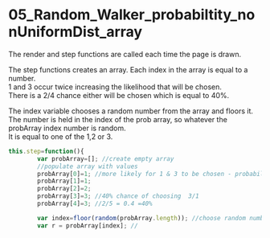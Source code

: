 # 05_Random_Walker_probabiltity_nonUniformDist_array</br>

The render and step functions are called each time the page is drawn.</br>

The step functions creates an array. Each index in the array is equal to a number.</br>
 1 and 3 occur twice increasing the likelihood that will be chosen.</br>
 There is a 2/4 chance either will be chosen which is equal to 40%.</br>

The index variable chooses a random number from the array and floors it.</br>
The number is held in the index of the prob array, so whatever the probArray index number is random.</br>
 It is equal to one of the 1,2 or 3.</br>

```js
this.step=function(){
		var probArray=[]; //create empty array
		//populate array with values
		probArray[0]=1; //more likely for 1 & 3 to be chosen - probability higher
		probArray[1]=1;
		probArray[2]=2; 
		probArray[3]=3; //40% chance of choosing  3/1 
	    probArray[4]=3; //2/5 = 0.4 =40%

		var index=floor(random(probArray.length)); //choose random number for the length of array + floor it
		var r = probArray[index]; //

```

